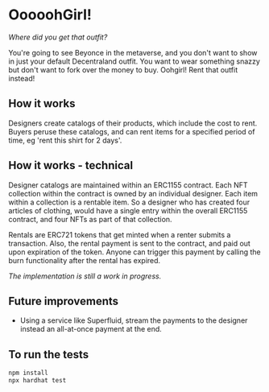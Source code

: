 # OoooohGirl!
*Where did you get that outfit?*

You're going to see Beyonce in the metaverse, and you don't want to show in just your default Decentraland outfit. You want to wear something snazzy but don't want to fork over the money to buy. Oohgirl! Rent that outfit instead!

## How it works
Designers create catalogs of their products, which include the cost to rent.
Buyers peruse these catalogs, and can rent items for a specified period of time, eg 'rent this shirt for 2 days'.

## How it works - technical
Designer catalogs are maintained within an ERC1155 contract. Each NFT collection within the contract is owned by an individual designer. Each item within a collection is a rentable item. So a designer who has created four articles of clothing, would have a single entry within the overall ERC1155 contract, and four NFTs as part of that collection.

Rentals are ERC721 tokens that get minted when a renter submits a transaction. Also, the rental payment is sent to the contract, and paid out upon expiration of the token. Anyone can trigger this payment by calling the burn functionality after the rental has expired.

*The implementation is still a work in progress.*

## Future improvements
- Using a service like Superfluid, stream the payments to the designer instead an all-at-once payment at the end.

## To run the tests
```sh
npm install
npx hardhat test
```